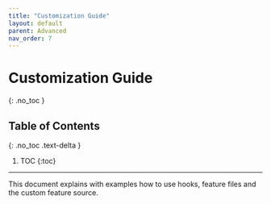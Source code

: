 ```yaml
---
title: "Customization Guide"
layout: default
parent: Advanced
nav_order: 7
---
```


# Customization Guide
{: .no_toc }

## Table of Contents
{: .no_toc .text-delta }

1. TOC
{:toc}

---

This document explains with examples how to use hooks, feature files and the
custom feature source.
